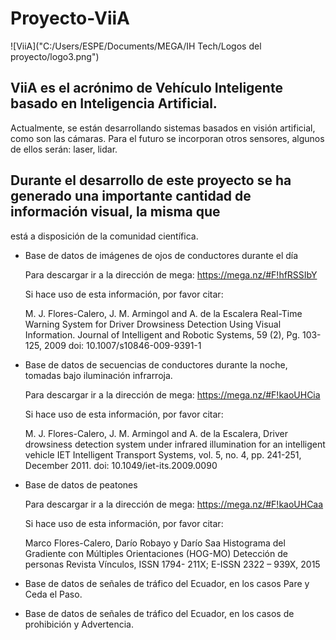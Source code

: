 # **Proyecto-ViiA**

![ViiA]("C:/Users/ESPE/Documents/MEGA/IH Tech/Logos del proyecto/logo3.png")

## ViiA es el acrónimo de Vehículo Inteligente basado en Inteligencia Artificial.
Actualmente, se están desarrollando sistemas basados en visión artificial, como son las cámaras.
Para el futuro se incorporan otros sensores, algunos de ellos serán: laser, lidar.

## Durante el desarrollo de este proyecto se ha generado una importante cantidad de información visual, la misma que 
está a disposición de la comunidad científica.

* Base de datos de imágenes de ojos de conductores durante el día

    Para descargar ir a la dirección de mega:
    https://mega.nz/#F!hfRSSIbY

    Si hace uso de esta información, por favor citar:

    M. J. Flores-Calero, J. M. Armingol and A. de la Escalera
    Real-Time Warning System for Driver Drowsiness Detection Using Visual Information. 
    Journal of Intelligent and Robotic Systems, 59 (2), Pg. 103-125, 2009
    doi: 10.1007/s10846-009-9391-1 
 * Base de datos de secuencias de conductores durante la noche, tomadas bajo iluminación infrarroja.

    Para descargar ir a la dirección de mega:
    https://mega.nz/#F!kaoUHCia

    Si hace uso de esta información, por favor citar:

    M. J. Flores-Calero, J. M. Armingol and A. de la Escalera, 
    Driver drowsiness detection system under infrared illumination for an intelligent vehicle
    IET Intelligent Transport Systems, vol. 5, no. 4, pp. 241-251, December 2011.
    doi: 10.1049/iet-its.2009.0090
* Base de datos de peatones

    Para descargar ir a la dirección de mega:
    https://mega.nz/#F!kaoUHCaa

    Si hace uso de esta información, por favor citar:

    Marco Flores-Calero, Darío Robayo y Darío Saa
    Histograma del Gradiente con Múltiples Orientaciones (HOG-MO) Detección de personas 
    Revista Vínculos, ISSN 1794- 211X; E-ISSN 2322 – 939X, 2015


* Base de datos de señales de tráfico del Ecuador, en los casos Pare y Ceda el Paso.


* Base de datos de señales de tráfico del Ecuador, en los casos de prohibición y Advertencia.
